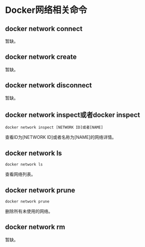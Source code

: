 # Docker网络相关命令

## docker network connect

暂缺。

## docker network create

暂缺。

## docker network disconnect

暂缺。

## docker network inspect或者docker inspect

``` shell
docker network inspect [NETWORK ID]或者[NAME]
```

查看ID为[NETWORK ID]或者名称为[NAME]的网络详情。

## docker network ls

``` shell
docker network ls
```

查看网络列表。

## docker network prune

``` shell
docker network prune
```

删除所有未使用的网络。

## docker network rm

暂缺。
